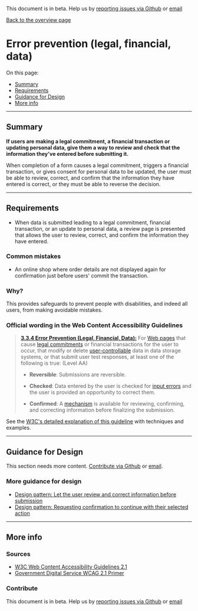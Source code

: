 This document is in beta. Help us by [reporting issues via Github](https://github.com/theappbusiness/accessibility-guidelines) or [email](mailto:jeanfrancois@theappbusiness.com)

[Back to the overview page](./../index.html)

# Error prevention (legal, financial, data)

On this page:
* [Summary](#summary)
* [Requirements](#requirements)
* [Guidance for Design](#guidance-for-design)
* [More info](#more-info)

---

## Summary

**If users are making a legal commitment, a financial transaction or updating personal data, give them a way to review and check that the information they've entered before submitting it.**

When completion of a form causes a legal commitment, triggers a financial transaction, or gives consent for personal data to be updated, the user must be able to review, correct, and confirm that the information they have entered is correct, or they must be able to reverse the decision.

---

## Requirements

*   When data is submitted leading to a legal commitment, financial transaction, or an update to personal data, a review page is presented that allows the user to review, correct, and confirm the information they have entered.

### Common mistakes

*   An online shop where order details are not displayed again for confirmation just before users' commit the transaction.

### Why?

This provides safeguards to prevent people with disabilities, and indeed all users, from making avoidable mistakes.

### Official wording in the Web Content Accessibility Guidelines

> [**3.3.4 Error Prevention (Legal, Financial, Data):**](https://www.w3.org/TR/UNDERSTANDING-WCAG20/minimize-error-reversible.html) For [Web pages](https://www.w3.org/TR/UNDERSTANDING-WCAG20/minimize-error-reversible.html#webpagedef) that cause [legal commitments](https://www.w3.org/TR/UNDERSTANDING-WCAG20/minimize-error-reversible.html#legalcommitmentsdef) or financial transactions for the user to occur, that modify or delete [user-controllable](https://www.w3.org/TR/UNDERSTANDING-WCAG20/minimize-error-reversible.html#user-controllabledef) data in data storage systems, or that submit user test responses, at least one of the following is true: (Level AA)
>
> * **Reversible**: Submissions are reversible.
> 
> * **Checked**: Data entered by the user is checked for [input errors](https://www.w3.org/TR/UNDERSTANDING-WCAG20/minimize-error-reversible.html#input-errordef) and the user is provided an opportunity to correct them.
>
> * **Confirmed**: A [mechanism](https://www.w3.org/TR/UNDERSTANDING-WCAG20/minimize-error-reversible.html#mechanismdef) is available for reviewing, confirming, and correcting information before finalizing the submission.

See the [W3C's detailed explanation of this guideline](https://www.w3.org/TR/UNDERSTANDING-WCAG20/minimize-error-reversible.html) with techniques and examples.

---

## Guidance for Design

This section needs more content. [Contribute via Github](https://github.com/theappbusiness/accessibility-guidelines/) or [email](mailto:jeanfrancois@theappbusiness.com).

### More guidance for design

* [Design pattern: Let the user review and correct information before submission](https://www.w3.org/WAI/WCAG21/Techniques/general/G98)
* [Design pattern: Requesting confirmation to continue with their selected action](https://www.w3.org/WAI/WCAG21/Techniques/general/G168)

---

## More info

### Sources

* [W3C Web Content Accessibility Guidelines 2.1](https://www.w3.org/TR/WCAG21/)
* [Government Digital Service WCAG 2.1 Primer](https://alphagov.github.io/wcag-primer/)

### Contribute

This document is in beta. Help us by [reporting issues via Github](https://github.com/theappbusiness/accessibility-guidelines) or [email](mailto:jeanfrancois@theappbusiness.com)
